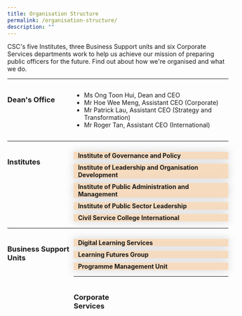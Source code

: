 ```yaml
---
title: Organisation Structure
permalink: /organisation-structure/
description: ""
---
```

<style>
.hidecontent {
	 display: none;
	
	}
	
	.Label_alignment {
	 padding-left:10px
	
	}
	
#myaccordian label {
	box-shadow:0 0 20px #d4d4d4;
	display: block;
	padding 8px 22px;
	margin: 10px 0px 1px 0px;
	cursor: pointer;
	background: #f7dbbe;
	font-weight: bold ;
	transition: ease .5s;
	
	
	}
	
	#myaccordian label:hover{
		background :#F68B1F;
	  color: white;
	
	}
	
	.accordiancontent {
		/* box-shadow: 0px 0px 20px #d4d4d4; */
		padding: 10px 25px;
	  /* border: 1px solid #d4d4d4; */
	}
	
	#myaccordian input:checked + label + .accordiancontent{
	  display: block;
	  web-kit animation: fadeIn 0.5s ease-out;
		-moz-animation: fadeIn 0.5s ease-out;
	  -o-animation: fadeIn 0.5s ease-out;
		animation: fadeIn 0.5s ease-out;
	
	
	}
	
	@-webkit-keyframes fadeIn {
		0%{
		display: none;
		opacity: 0;
	}
	1%{
		display: block;
		opacity: 0;
	}
	100%{
		display:block;
		opacity: 0;
	}
	}
	
.grid-container {
	  display: grid;
	  grid-template-columns:  30% 70%;
	 
	}

	.header-left {
		text-align: left;
	
	
	}

	.Accordian-Paragraph {
	 font-size: 1em;
	
	}
	

</style>
<!-- Hello there this is a HTML comment-->

<p>CSC's five Institutes, three Business Support units and six Corporate Services departments work to help us achieve our mission of preparing public officers for the future. Find out about how we're organised and what we do.                         </p>

<hr>
<div class="grid-container">
<div class="grid-child-OS-1"><h3 style="textalign:left;" class="header-left">Dean's Office</h3></div>
<div class="grid-child-OS-2">
	<ul>
	<li>Ms Ong Toon Hui, Dean and CEO</li>
	<li>Mr Hoe Wee Meng, Assistant CEO (Corporate)</li>
	<li>Mr Patrick Lau, Assistant CEO (Strategy and Transformation)</li>
	<li>Mr Roger Tan, Assistant CEO (International)</li>

</ul>
</div>
</div>


<hr>
<div class="grid-container">
	<div class="grid-child-OS-1"><h3 class="header-left">Institutes</h3>
	</div>
	<div class="grid-child-OS-2">
		<div id="myaccordian">
			<input class="hidecontent" id="accordian1" type="checkbox">
			<label class="Label_alignment" for="accordian1">Institute of Governance and Policy</label>
		<div class="accordiancontent hidecontent">
			<p class="Accordian-Paragraph">Steward and advance public policy through research and training programmes,  with emphasis on the areas of governance, public economics and social policy.</p>
</div>
			<input class="hidecontent" id="accordian2" type="checkbox">
			<label class="Label_alignment" for="accordian2">Institute of Leadership and Organisation Development</label>
		<div class="accordiancontent hidecontent">
			<p class="Accordian-Paragraph">Develop leadership and organisation development (OD) capabilities through research, training and consultancy, so as to enable sustainable change and transformation in the Public Service.</p>
</div>
		<!-- Institute of Leadership and Organisation development accordian is above. Institute of Public Administration and Management accordian is below.-->
			<input class="hidecontent" id="accordian3" type="checkbox">
			<label class="Label_alignment" for="accordian3">Institute of Public Administration and Management</label>
		<div class="accordiancontent hidecontent">
			<p class="Accordian-Paragraph">Build capabilities in the areas of service management and delivery, strategic human resource management, public finance and law, public service foundational competencies and enforcement practices.</p>
</div>
<!-- Above is Institue of Public Administration and Management accordian. Below is the Institute of public sector leadership accordian.-->		
			<input class="hidecontent" id="accordian4" type="checkbox">
			<label class="Label_alignment" for="accordian4">Institute of Public Sector Leadership</label>
		<div class="accordiancontent hidecontent">
			<p class="Accordian-Paragraph">Develop a pipeline of public service leaders through a suite of milestone programmes focusing on leadership development, public governance and its ethos in Singapore.</p>
</div>
		<!-- Above is the Institute of public sectors leadership accordian. Below is the Civil Service College International accordian-->
			<input class="hidecontent" id="accordian5" type="checkbox">
			<label class="Label_alignment" for="accordian5">Civil Service College International</label>
		<div class="accordiancontent hidecontent">
			<p class="Accordian-Paragraph">Build strategic partnerships through the sharing of Singapore’s public service experience and best practices with the wider global community.</p>
</div>
		
 
 </div>
</div>
</div>
<hr>
<div class="grid-container">
	<div class="grid-child-OS-1">
		<h3 class="header-left">Business Support Units</h3>
	 </div>
<div class="grid-child-OS-2">
	<!-- Below here will be the 3 Business Support unit accordians-->
	<div id="myaccordian">
			<input class="hidecontent" id="accordian6" type="checkbox">
			<label class="Label_alignment" for="accordian6">Digital Learning Services</label>
		<div class="accordiancontent hidecontent">
			<p class="Accordian-Paragraph">Drive and enable digital learning for an integrated and seamless learning experience.</p>
     </div>
	<!-- Above is the Digital Learning Services Accordian. Below is the Learning Futures Group accordian.-->
	<input class="hidecontent" id="accordian7" type="checkbox">
	<label class="Label_alignment" for="accordian7">Learning Futures Group</label>
		<div class="accordiancontent hidecontent">
			<p class="Accordian-Paragraph">Nurture conditions for continual experimentation and innovation in learning design and technology.</p>
     </div>
	<!-- Above is the Learning Futures Group accordian. Below is the Programme Management Unit accordian. -->
	<div id="myaccordian">
			<input class="hidecontent" id="accordian8" type="checkbox">
			<label class="Label_alignment" for="accordian8">Programme Management Unit</label>
		<div class="accordiancontent hidecontent">
			<p class="Accordian-Paragraph">Partner institutes to provide end-to-end administrative and logistics support for training programmes and other forms of learning interventions so that learners enjoy a seamless experience in their learning journey.</p>
	  	</div>	
   </div>
	
	

<hr>
<div class="grid-container">
	<div class="grid-child-OS-1">
		<h3>Corporate Services</h3>
  </div>
	<div class="grid-child-OS-2"></div>

</div></div></div></div>